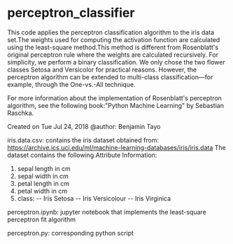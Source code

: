 # perceptron_classifier
This code applies the perceptron classification algorithm to the iris data set.The weights used for computing the activation function are calculated using the least-square method.This method is different from Rosenblatt's original perceptron rule where the weights are calculated recursively. For simplicity, we perform a binary classification. We only chose the two flower classes Setosa and
Versicolor for practical reasons. However, the perceptron algorithm can be extended to multi-class classification—for example, through the One-vs.-All technique.

For more information about the implementation of Rosenblatt's perceptron algorithm, see the following book:"Python Machine Learning" by Sebastian Raschka.

Created on Tue Jul 24, 2018
@author: Benjamin Tayo

iris.data.csv: contains the iris dataset obtained from: https://archive.ics.uci.edu/ml/machine-learning-databases/iris/iris.data
The dataset contains the following Attribute Information:
   1. sepal length in cm
   2. sepal width in cm
   3. petal length in cm
   4. petal width in cm
   5. class: 
      -- Iris Setosa
      -- Iris Versicolour
      -- Iris Virginica

perceptron.ipynb: jupyter notebook that implements the least-square perceptron fit algorithm

perceptron.py: corresponding python script 

